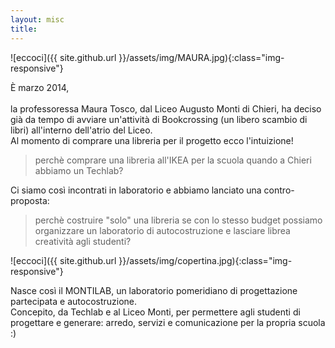 ```yaml
---
layout: misc
title:
---
```

![eccoci]({{ site.github.url }}/assets/img/MAURA.jpg){:class="img-responsive"}

È marzo 2014,<br><br>
la professoressa Maura Tosco, dal Liceo Augusto Monti di Chieri, ha deciso già da tempo di avviare un'attività di Bookcrossing (un libero scambio di libri) all'interno dell'atrio del Liceo.<br>
Al momento di comprare una libreria per il progetto ecco l'intuizione!
>perchè comprare una libreria all'IKEA per la scuola quando a Chieri abbiamo un Techlab?

Ci siamo così incontrati in laboratorio e abbiamo lanciato una contro-proposta:
>perchè costruire "solo" una libreria se con lo stesso budget possiamo organizzare un laboratorio di autocostruzione e lasciare librea creatività agli studenti?

![eccoci]({{ site.github.url }}/assets/img/copertina.jpg){:class="img-responsive"}


Nasce così il MONTILAB, un laboratorio pomeridiano di progettazione partecipata e autocostruzione.<br>
Concepito, da Techlab e al Liceo Monti,
per permettere agli studenti di progettare e generare: arredo, servizi e comunicazione per la propria scuola :)

